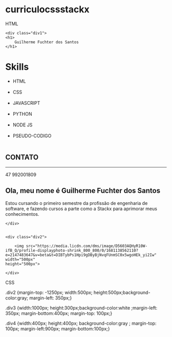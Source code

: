# curriculocssstackx

HTML

<!DOCTYPE html>
<html lang="en">
<head>
    <meta charset="UTF-8">
    <meta name="viewport" content="width=device-width, initial-scale=1.0">
    <title>curriculos</title>
    <link rel="stylesheet" href="cc.css" type="text/css"/>

</head>
<body>


    <div class="div1">
    <h1>
        Guilherme Fuchter dos Santos
    </h1>
</div>


<div class="div4">

<h1>Skills</h1>

<ul>
    <li>HTML</li>
    <br>
    <li>CSS</li>
    <br>
    <li>JAVASCRIPT</li>
    <br>
    <li>PYTHON</li>
    <br>
    <li>NODE JS</li>
    <br>
    <li>PSEUDO-CODIGO</li>
    <br>



</ul>

<h2>CONTATO</h2>
<hr>
<p>47 992001809</p>

</div>

<div class="div3">
  
<h2>Ola, meu nome é Guilherme Fuchter dos Santos</h2>
<p>Estou cursando o primeiro semestre da profissão de engenharia de software, e fazendo cursos a parte como a Stackx para aprimorar meus conhecimentos.</p>

    </div>


    <div class="div2">

        <img src="https://media.licdn.com/dms/image/D5603AQHyR10W-ifB_Q/profile-displayphoto-shrink_800_800/0/1681138562110?e=2147483647&v=beta&t=DIBTybPs1Hpi9gDByBjNvqFUnmSC0x5wgoHEk_yi2Iw"
    width="500px"
    height="500px"> 
    
    </div>
    
    




</body>
</html>





CSS 

.div2 {margin-top: -1250px; width:500px; height:500px;background-color:gray; margin-left: 350px;}


.div3 {width:1000px; height:300px;background-color:white ;margin-left: 350px;  margin-bottom:400px; margin-top: 100px;}


.div4 {width:400px; height:400px; background-color:gray ; margin-top: 100px; margin-left:900px; margin-bottom:100px;}
